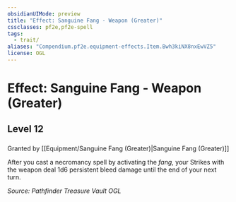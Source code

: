 ```yaml
---
obsidianUIMode: preview
title: "Effect: Sanguine Fang - Weapon (Greater)"
cssclasses: pf2e,pf2e-spell
tags:
  - trait/
aliases: "Compendium.pf2e.equipment-effects.Item.Bwh3kiNX8nxEwVZ5"
license: OGL
---
```

# Effect: Sanguine Fang - Weapon (Greater)
## Level 12
### 






Granted by [[Equipment/Sanguine Fang (Greater)|Sanguine Fang (Greater)]]

After you cast a necromancy spell by activating the _fang_, your Strikes with the weapon deal 1d6 persistent bleed damage until the end of your next turn.

*Source: Pathfinder Treasure Vault*
*OGL*